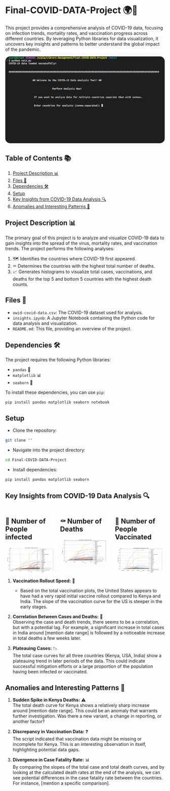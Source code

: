# Final-COVID-DATA-Project 🌍🦠

This project provides a comprehensive analysis of COVID-19 data, focusing on infection trends, mortality rates, and vaccination progress across different countries. By leveraging Python libraries for data visualization, it uncovers key insights and patterns to better understand the global impact of the pandemic.

![screenshot](./Command-Line.PNG)

## Table of Contents 📚

1. [Project Description 📊](#project-description)
2. [Files 📂](#files)
3. [Dependencies 🛠️](#dependencies)
4. [Setup](#setup)
5. [Key Insights from COVID-19 Data Analysis 🔍](#key-insights-from-covid-19-data-analysis)
6. [Anomalies and Interesting Patterns 🧐](#anomalies-and-interesting-patterns)

## Project Description 📊

The primary goal of this project is to analyze and visualize COVID-19 data to gain insights into the spread of the virus, mortality rates, and vaccination trends. The project performs the following analyses:

1. 🗺️ Identifies the countries where COVID-19 first appeared.
2. ⚰️ Determines the countries with the highest total number of deaths.
3. 📈 Generates histograms to visualize total cases, vaccinations, and deaths for the top 5 and bottom 5 countries with the highest death counts.

## Files 📂

* `owid-covid-data.csv`: The COVID-19 dataset used for analysis.
* `insights.ipynb`: A Jupyter Notebook containing the Python code for data analysis and visualization.
* `README.md`: This file, providing an overview of the project.

## Dependencies 🛠️

The project requires the following Python libraries:

* `pandas` 🐼
* `matplotlib` 📊
* `seaborn` 🌊

To install these dependencies, you can use `pip`:

```bash
pip install pandas matplotlib seaborn notebook
```

## Setup

- Clone the repository:

```bash
git clone ""
```

- Navigate into the project directory:

```bash
cd Final-COVID-DATA-Project
```

- Install dependencies:

```bash
pip install pandas matplotlib seaborn
```

## Key Insights from COVID-19 Data Analysis 🔍

<style>
    .grid {
        display: grid;
        grid-template-columns: 1fr 1fr 1fr;
        gap: 1rem;
    }
    .box {
        border-radius: 15px;
    }
    img {
        border-radius: 15px;
    }
</style>

<div class="grid">
    <div class="box"> 
        <h2>🦠 Number of People infected</h2>
        <img src="./Universal-Cases.PNG" alt="COVID Cases">      
    </div>
    <div class="box">
        <h2>⚰️ Number of Deaths</h2>
        <img src="./Universal-Deaths.PNG" alt="COVID Deaths">
    </div>
    <div class="box">
        <h2>💉 Number of People Vaccinated</h2>
        <img src="./Universal-Vaccinations.PNG" alt="COVID Vaccinations">
    </div>
</div>

1. **Vaccination Rollout Speed:** 🚀  
   - Based on the total vaccination plots, the United States appears to have had a very rapid initial vaccine rollout compared to Kenya and India. The slope of the vaccination curve for the US is steeper in the early stages.

2. **Correlation Between Cases and Deaths:** 🔗  
   Observing the case and death trends, there seems to be a correlation, but with a potential lag. For example, a significant increase in total cases in India around [mention date range] is followed by a noticeable increase in total deaths a few weeks later.

3. **Plateauing Cases:** 📉  
   The total case curves for all three countries (Kenya, USA, India) show a plateauing trend in later periods of the data. This could indicate successful mitigation efforts or a large proportion of the population having been infected or vaccinated.

## Anomalies and Interesting Patterns 🧐

1. **Sudden Spike in Kenya Deaths:** ⚠️  
   The total death curve for Kenya shows a relatively sharp increase around [mention date range]. This could be an anomaly that warrants further investigation. Was there a new variant, a change in reporting, or another factor?

2. **Discrepancy in Vaccination Data:** ❓  
   The script indicated that vaccination data might be missing or incomplete for Kenya. This is an interesting observation in itself, highlighting potential data gaps.

3. **Divergence in Case Fatality Rate:** 📊  
   By comparing the slopes of the total case and total death curves, and by looking at the calculated death rates at the end of the analysis, we can see potential differences in the case fatality rate between the countries. For instance, [mention a specific comparison].